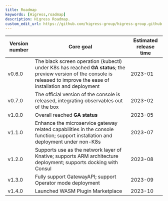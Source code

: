 ```yaml
---
title: Roadmap
keywords: [Higress,roadmap]
description: Higress Roadmap.
custom_edit_url: https://github.com/higress-group/higress-group.github.io/blob/main/i18n/zh-cn/docusaurus-plugin-content-docs/current/overview/roadmap.md
---
```


| Version number |  Core goal | Estimated release time |
| ------- | ----------- | ----------- |
| v0.6.0 | The black screen operation (kubectl) under K8s has reached **GA status**; the preview version of the console is released to improve the ease of installation and deployment | 2023-01 |
| v0.7.0 | The official version of the console is released, integrating observables out of the box | 2023-02 |
| v1.0.0 | Overall reached **GA status** | 2023-05 |
| v1.1.0 | Enhance the microservice gateway related capabilities in the console function; support installation and deployment under non-K8s | 2023-07 |
| v1.2.0 | Supports use as the network layer of Knative; supports ARM architecture deployment; supports docking with Consul | 2023-08 |
| v1.3.0 | Fully support GatewayAPI; support Operator mode deployment | 2023-09 |
| v1.4.0 | Launched WASM Plugin Marketplace | 2023-10 |
